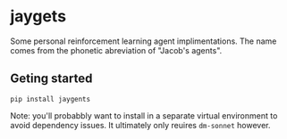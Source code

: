 # jaygets

Some personal reinforcement learning agent implimentations. The name comes from the phonetic abreviation of "Jacob's agents".

## Geting started

```
pip install jaygents
```

Note: you'll probabbly want to install in a separate virtual environment to avoid dependency issues. It ultimately only reuires `dm-sonnet` however.
